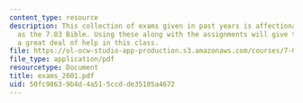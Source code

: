 ```yaml
---
content_type: resource
description: This collection of exams given in past years is affectionately known
  as the 7.03 Bible. Using these along with the assignments will give the student
  a great deal of help in this class.
file: https://ol-ocw-studio-app-production.s3.amazonaws.com/courses/7-03-genetics-fall-2004/50fc98639b4d4a515ccdde35105a4672_exams_2001.pdf
file_type: application/pdf
resourcetype: Document
title: exams_2001.pdf
uid: 50fc9863-9b4d-4a51-5ccd-de35105a4672
---
```

